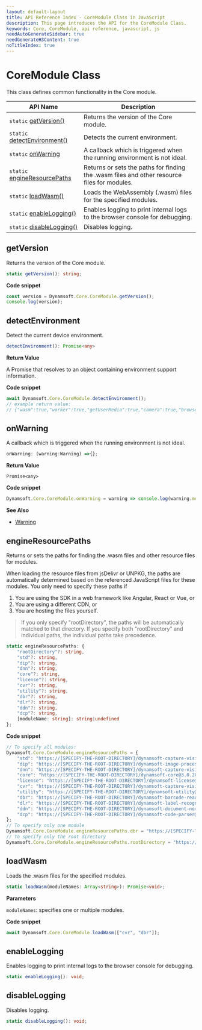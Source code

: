 ```yaml
---
layout: default-layout
title: API Reference Index - CoreModule Class in JavaScript
description: This page introduces the API for the CoreModule Class.
keywords: Core, CoreModule, api reference, javascript, js
needAutoGenerateSidebar: true
needGenerateH3Content: true
noTitleIndex: true
---
```

<!--v3.0.20--Updated on 11/23/2023-->

# CoreModule Class

This class defines common functionality in the Core module.

| API Name                                             | Description                                                                                 |
| ---------------------------------------------------- | ------------------------------------------------------------------------------------------- |
| `static` [getVersion()](#getversion)                 | Returns the version of the Core module.                                                     |
| `static` [detectEnvironment()](#detectenvironment)   | Detects the current environment.                                                            |
| `static` [onWarning](#onwarning)                     | A callback which is triggered when the running environment is not ideal.                    |
| `static` [engineResourcePaths](#engineresourcepaths) | Returns or sets the paths for finding the .wasm files and other resource files for modules. |
| `static` [loadWasm()](#loadwasm)                     | Loads the WebAssembly (.wasm) files for the specified modules.                              |
| `static` [enableLogging()](#enablelogging)           | Enables logging to print internal logs to the browser console for debugging.                |
| `static` [disableLogging()](#disablelogging)         | Disables logging.                                                                           |

## getVersion

Returns the version of the Core module.

```typescript
static getVersion(): string;
```

**Code snippet**

```javascript
const version = Dynamsoft.Core.CoreModule.getVersion();
console.log(version);
```

## detectEnvironment

Detect the current device environment.

```typescript
detectEnvironment(): Promise<any>
```

**Return Value**

A Promise that resolves to an object containing environment support information.

**Code snippet**

```javascript
await Dynamsoft.Core.CoreModule.detectEnvironment();
// example return value:
// {"wasm":true,"worker":true,"getUserMedia":true,"camera":true,"browser":"Edge","version":119,"OS":"Windows"}
```

## onWarning

A callback which is triggered when the running environment is not ideal.

```typescript
onWarning: (warning:Warning) =>{};
```

**Return Value**

`Promise<any>`

**Code snippet**

```javascript
Dynamsoft.Core.CoreModule.onWarning = warning => console.log(warning.message);
```

**See Also**

* [Warning](./basic-structures/warning.md)

## engineResourcePaths

Returns or sets the paths for finding the .wasm files and other resource files for modules.

When loading the resource files from jsDelivr or UNPKG, the paths are automatically determined based on the referenced JavaScript files for these modules. You only need to specify these paths if

1. You are using the SDK in a web framework like Angular, React or Vue, or
2. You are using a different CDN, or
3. You are hosting the files yourself.

> If you only specify "rootDirectory", the paths will be automatically matched to that directory.
> If you specify both "rootDirectory" and individual paths, the individual paths take precedence.

```typescript
static engineResourcePaths: {
    "rootDirectory"?: string,
    "std"?: string, 
    "dip"?: string,
    "dnn"?: string,
    "core"?: string,
    "license"?: string,
    "cvr"?: string,
    "utility"?: string,
    "dbr"?: string,
    "dlr"?: string,
    "ddn"?: string,
    "dcp"?: string,
    [moduleName: string]: string|undefined
};
```

**Code snippet**

```javascript
// To specify all modules:
Dynamsoft.Core.CoreModule.engineResourcePaths = {
    "std": "https://[SPECIFY-THE-ROOT-DIRECTORY]/dynamsoft-capture-vision-std@1.0.0/dist/",
    "dip": "https://[SPECIFY-THE-ROOT-DIRECTORY]/dynamsoft-image-processing@2.0.20/dist/",
    "dnn": "https://[SPECIFY-THE-ROOT-DIRECTORY]/dynamsoft-capture-vision-dnn@1.0.0/dist/",
    "core": "https://[SPECIFY-THE-ROOT-DIRECTORY]/dynamsoft-core@3.0.20/dist/",
    "license": "https://[SPECIFY-THE-ROOT-DIRECTORY]/dynamsoft-license@3.0.20/dist/",
    "cvr": "https://[SPECIFY-THE-ROOT-DIRECTORY]/dynamsoft-capture-vision-router@2.0.20/dist/",
    "utility": "https://[SPECIFY-THE-ROOT-DIRECTORY]/dynamsoft-utility@1.0.20/dist/",
    "dbr": "https://[SPECIFY-THE-ROOT-DIRECTORY]/dynamsoft-barcode-reader@10.0.20/dist/"
    "dlr": "https://[SPECIFY-THE-ROOT-DIRECTORY]/dynamsoft-label-recognizer@3.0.20/dist/",
    "ddn": "https://[SPECIFY-THE-ROOT-DIRECTORY]/dynamsoft-document-normalizer@2.0.20/dist/"
    "dcp": "https://[SPECIFY-THE-ROOT-DIRECTORY]/dynamsoft-code-parser@2.0.20/dist/"
};
// To specify only one module
Dynamsoft.Core.CoreModule.engineResourcePaths.dbr = "https://[SPECIFY-THE-ROOT-DIRECTORY]/dynamsoft-barcode-reader@10.0.20/dist/";
// To specify only the root directory
Dynamsoft.Core.CoreModule.engineResourcePaths.rootDirectory = "https://[SPECIFY-THE-ROOT-DIRECTORY]";
```

## loadWasm

Loads the .wasm files for the specified modules.

```typescript
static loadWasm(moduleNames: Array<string>): Promise<void>;
```

**Parameters**

`moduleNames`: specifies one or multiple modules.

**Code snippet**

```javascript
await Dynamsoft.Core.CoreModule.loadWasm(["cvr", "dbr"]);
```

## enableLogging

Enables logging to print internal logs to the browser console for debugging.

```typescript
static enableLogging(): void;
```

## disableLogging

Disables logging.

```typescript
static disableLogging(): void;
```

